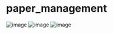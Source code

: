 # paper_management
![image](https://github.com/user-attachments/assets/dc81fd07-0415-4c51-8f93-c1acd7508725)
![image](https://github.com/user-attachments/assets/d29c0447-b379-42af-9d46-657ff5f754b3)
![image](https://github.com/user-attachments/assets/0837f9db-989f-4d83-9ac2-7181eeede0f4)
